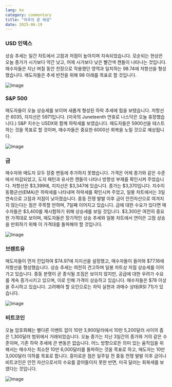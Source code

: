 ```yaml
---
lang: ko
category: commentary
title: "하루의 끝 해설"
date: 2025-06-19
---
```


### USD 인덱스

상승 추세는 일간 차트에서 고점과 저점이 높아지며 지속되었습니다. 모순되는 현상은 오늘 종가가 시가보다 약간 낮고, 어제 시가보다 낮은 빨간색 캔들이 나타나는 것입니다. 매수자들은 지난 며칠 동안 천장으로 작용했던 영역과 일치하는 98.74에 저항선을 형성했습니다. 매도자들은 추세 반전을 위해 98 아래를 목표로 할 것입니다.

![Image](https://markleighedu.github.io/img/Jun-2025/19-Jun-2025/usdindex.jpg)

### S&P 500

매도자들이 오늘 상승세를 보이며 새롭게 형성된 하락 추세에 힘을 보탰습니다. 저항선은 6035, 지지선은 5971입니다. (미국의 Juneteenth 연휴로 나스닥은 오늘 휴장했습니다.) S&P 지수는 USDX와 함께 하락세를 보였습니다. 매도자들은 5900선을 테스트하는 것을 목표로 할 것이며, 매수자들은 중요한 6000선 회복을 노릴 것으로 예상됩니다.

![Image](https://markleighedu.github.io/img/Jun-2025/19-Jun-2025/sp500.jpg)

### 금

매수자와 매도자 모두 장중 변동에 추가하지 못했습니다. 가격은 어제 종가와 같은 수준에서 마감되었고, 도지 패턴과 유사한 캔들이 나타나 방향성 부재를 확인시켜 주었습니다. 저항선은 $3,399에, 지지선은 $3,347에 있습니다. 종가는 $3,370입니다. 지수이동평균선(EMA)은 하락세를 나타내며 하락세를 확인시켜 주었고, 일봉 차트에서는 3일 연속으로 고점과 저점이 낮아졌습니다. 중동 전쟁 발발 이후 금이 안전자산으로 여겨지지 않는다는 점은 주목할 만하며, 7일째 이어지고 있습니다. 금에 대한 수요가 있다면 매수자들은 $3,400를 재시험하기 위해 상승세를 보일 것입니다. $3,300은 여전히 중요한 가격대로 보이며, 매도자들은 장기적인 상승 추세와 일봉 차트에서 연이은 고점 상승을 만회하기 위해 이 가격대를 돌파해야 할 것입니다.

![Image](https://markleighedu.github.io/img/Jun-2025/19-Jun-2025/gold.jpg)

### 브렌트유

매도자들이 먼저 진입하여 $74.97에 지지선을 설정했고, 매수자들이 들어와 $77.16에 저항선을 형성했습니다. 상승 추세는 여전히 견고하며 일봉 차트상 저점 상승세를 이어가고 있습니다. 중동 분쟁이 곧 종식될 조짐은 보이지 않지만, 공급에 대한 우려가 수요를 계속 증가시키고 있으며, 이로 인해 가격이 상승하고 있습니다. 매수자들은 $78 이상을 주시하고 있습니다. 고려해야 할 요인으로는 차익 실현과 과매수 상태(RSI 71)가 있습니다.

![Image](https://markleighedu.github.io/img/Jun-2025/19-Jun-2025/brentoil.jpg)

### 비트코인

오늘 암호화폐는 별다른 이벤트 없이 10만 3,900달러에서 10만 5,200달러 사이의 좁은 1,300달러 범위에서 거래되었습니다. 오늘 종가는 지난 3일간의 종가와 거의 같은 수준이며, 기존 하락 추세에 큰 변동은 없습니다. 어느 방향으로든 의미 있는 움직임을 위해서는 매수자는 최소한 10만 6,000달러를 돌파하는 것을 목표로 하고, 매도자는 10만 3,000달러 이하를 목표로 합니다. 흥미로운 점은 일주일 전 중동 전쟁 발발 이후 금이나 비트코인은 안전 자산으로서의 수요를 끌어들이지 못한 반면, 미국 달러는 회복세를 보였다는 것입니다.

![Image](https://markleighedu.github.io/img/Jun-2025/19-Jun-2025/bitcoin.jpg)

